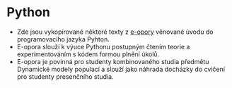 # Python

* Zde jsou vykopírované některé texty z [e-opory](https://moodle.mendelu.cz/course/view.php?id=380) věnované úvodu do programovacího jazyka Pyhton.
* E-opora slouží k výuce Pythonu postupným čtením teorie a experimentováním s kódem formou plnění úkolů.
* E-opora je povinná pro studenty kombinovaného studia předmětu Dynamické modely populací a slouží jako náhrada docházky do cvičení pro studenty presenčního studia.
